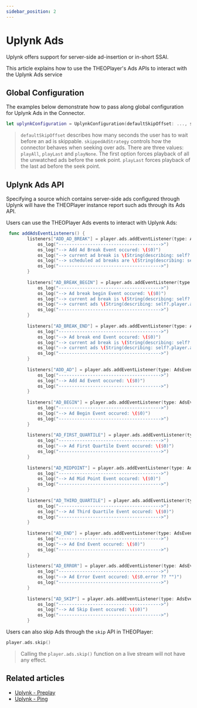 ```yaml
---
sidebar_position: 2
---
```


# Uplynk Ads

Uplynk offers support for server-side ad-insertion or in-short SSAI. 

This article explains how to use the THEOPlayer's Ads APIs to interact with the Uplynk Ads service

## Global Configuration

The examples below demonstrate how to pass along global configuration for Uplynk Ads in the Connector. 

```swift
let uplynkConfiguration = UplynkConfiguration(defaultSkipOffset: ..., skippedAdStrategy: ...)
```

> `defaultSkipOffset` describes how many seconds the user has to wait before an ad is skippable. `skippedAdStrategy` controls how the connector behaves when seeking over ads. There are three values: `playAll`, `playLast` and `playNone`. The first option forces playback of all the unwatched ads before the seek point. `playLast` forces playback of the last ad before the seek point. 

## Uplynk Ads API

Specifying a source which contains server-side ads configured through Uplynk will have the THEOPlayer instance report such ads through its Ads API. 

Users can use the THEOPlayer Ads events to interact with Uplynk Ads: 
```swift
 func addAdsEventListeners() {
        listeners["ADD_AD_BREAK"] = player.ads.addEventListener(type: AdsEventTypes.ADD_AD_BREAK) { [weak self] in
            os_log("--------------------------------------->")
            os_log("--> Add Ad Break Event occured: \($0)")
            os_log("--> current ad break is \(String(describing: self?.player.ads.currentAdBreak))")
            os_log("--> scheduled ad breaks are \(String(describing: self?.player.ads.scheduledAdBreaks))")
            os_log("--------------------------------------->")
        }
        
        listeners["AD_BREAK_BEGIN"] = player.ads.addEventListener(type: AdsEventTypes.AD_BREAK_BEGIN) { [weak self] in
            os_log("--------------------------------------->")
            os_log("--> Ad break begin Event occured: \($0)")
            os_log("--> current ad break is \(String(describing: self?.player.ads.currentAdBreak))")
            os_log("--> current ads \(String(describing: self?.player.ads.currentAds))")
            os_log("--------------------------------------->")
        }
        
        listeners["AD_BREAK_END"] = player.ads.addEventListener(type: AdsEventTypes.AD_BREAK_END) { [weak self] in
            os_log("--------------------------------------->")
            os_log("--> Ad break end Event occured: \($0)")
            os_log("--> current ad break is \(String(describing: self?.player.ads.currentAdBreak))")
            os_log("--> current ads \(String(describing: self?.player.ads.currentAds))")
            os_log("--------------------------------------->")
        }
        
        listeners["ADD_AD"] = player.ads.addEventListener(type: AdsEventTypes.ADD_AD) {
            os_log("--------------------------------------->")
            os_log("--> Add Ad Event occured: \($0)")
            os_log("--------------------------------------->")
        }
        
        listeners["AD_BEGIN"] = player.ads.addEventListener(type: AdsEventTypes.AD_BEGIN) {
            os_log("--------------------------------------->")
            os_log("--> Ad Begin Event occured: \($0)")
            os_log("--------------------------------------->")
        }
        
        listeners["AD_FIRST_QUARTILE"] = player.ads.addEventListener(type: AdsEventTypes.AD_FIRST_QUARTILE) {
            os_log("--------------------------------------->")
            os_log("--> Ad First Quartile Event occured: \($0)")
            os_log("--------------------------------------->")
        }
        
        listeners["AD_MIDPOINT"] = player.ads.addEventListener(type: AdsEventTypes.AD_MIDPOINT) {
            os_log("--------------------------------------->")
            os_log("--> Ad Mid Point Event occured: \($0)")
            os_log("--------------------------------------->")
        }
        
        listeners["AD_THIRD_QUARTILE"] = player.ads.addEventListener(type: AdsEventTypes.AD_THIRD_QUARTILE) {
            os_log("--------------------------------------->")
            os_log("--> Ad Third Quartile Event occured: \($0)")
            os_log("--------------------------------------->")
        }
        
        listeners["AD_END"] = player.ads.addEventListener(type: AdsEventTypes.AD_END) {
            os_log("--------------------------------------->")
            os_log("--> Ad End Event occured: \($0)")
            os_log("--------------------------------------->")
        }
        
        listeners["AD_ERROR"] = player.ads.addEventListener(type: AdsEventTypes.AD_ERROR) {
            os_log("--------------------------------------->")
            os_log("--> Ad Error Event occured: \($0.error ?? "")")
            os_log("--------------------------------------->")
        }
        
        listeners["AD_SKIP"] = player.ads.addEventListener(type: AdsEventTypes.AD_SKIP) {
            os_log("--------------------------------------->")
            os_log("--> Ad Skip Event occured: \($0)")
            os_log("--------------------------------------->")
        }
```

Users can also skip Ads through the `skip` API in THEOPlayer: 
```swift
player.ads.skip()
```

> Calling the `player.ads.skip()` function on a live stream will not have any effect.


## Related articles

- [Uplynk - Preplay](preplay.md)
- [Uplynk - Ping](ping.md)
